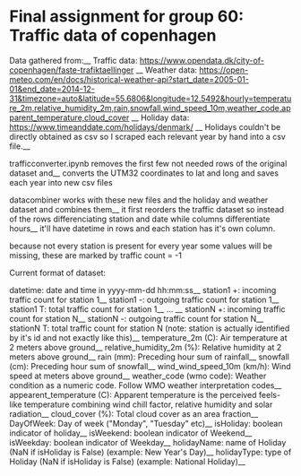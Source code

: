 # Final assignment for group 60: Traffic data of copenhagen

Data gathered from:__
Traffic data: https://www.opendata.dk/city-of-copenhagen/faste-trafiktaellinger __
Weather data: https://open-meteo.com/en/docs/historical-weather-api?start_date=2005-01-01&end_date=2014-12-31&timezone=auto&latitude=55.6806&longitude=12.5492&hourly=temperature_2m,relative_humidity_2m,rain,snowfall,wind_speed_10m,weather_code,apparent_temperature,cloud_cover __
Holiday data: https://www.timeanddate.com/holidays/denmark/ __
Holidays couldn't be directly obtained as csv so I scraped each relevant year by hand into a csv file.__

trafficconverter.ipynb removes the first few not needed rows of the original dataset and__
converts the UTM32 coordinates to lat and long and saves each year into new csv files

datacombiner works with these new files and the holiday and weather dataset and combines them__
it first reorders the traffic dataset so instead of the rows differenciating station and date while columns differentiate hours__
it'll have datetime in rows and each station has it's own column.

because not every station is present for every year some values will be missing, these are marked by traffic count = -1

Current format of dataset:

datetime: date and time in yyyy-mm-dd hh:mm:ss__
station1 +: incoming traffic count for station 1__
station1 -: outgoing traffic count for station 1__
station1 T: total traffic count for station 1__
... __
stationN +: incoming traffic count for station N__
stationN -: outgoing traffic count for station N__
stationN T: total traffic count for station N     (note: station is actually identified by it's id and not exactly like this)__
temperature_2m (C): Air temperature at 2 meters above ground__
relative_humidity_2m (%): Relative humidity at 2 meters above ground__
rain (mm): Preceding hour sum of rainfall__
snowfall (cm): Preceding hour sum of snowfall__
wind_wind_speed_10m (km/h): Wind speed at meters above ground__
weather_code (wmo code): Weather condition as a numeric code. Follow WMO weather interpretation codes__
appearent_temperature (C): Apparent temperature is the perceived feels-like temperature combining wind chill factor, relative humidity and solar radiation__
cloud_cover (%): Total cloud cover as an area fraction__
DayOfWeek: Day of week ("Monday", "Tuesday" etc)__
isHoliday: boolean indicator of holiday__
isWeekend:  boolean indicator of Weekend__
isWeekday:  boolean indicator of Weekday__
holidayName: name of Holiday (NaN if isHoliday is False) (example: New Year's Day)__
holidayType: type of Holiday (NaN if isHoliday is False) (example: National Holiday)__